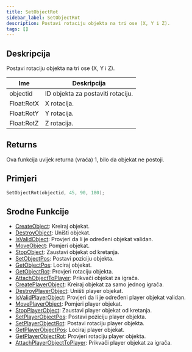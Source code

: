 ```yaml
---
title: SetObjectRot
sidebar_label: SetObjectRot
description: Postavi rotaciju objekta na tri ose (X, Y i Z).
tags: []
---
```


## Deskripcija

Postavi rotaciju objekta na tri ose (X, Y i Z).

| Ime        | Deskripcija                       |
| ---------- | --------------------------------- |
| objectid   | ID objekta za postaviti rotaciju. |
| Float:RotX | X rotacija.                       |
| Float:RotY | Y rotacija.                       |
| Float:RotZ | Z rotacija.                       |

## Returns

Ova funkcija uvijek returna (vraća) 1, bilo da objekat ne postoji.

## Primjeri

```c
SetObjectRot(objectid, 45, 90, 180);
```

## Srodne Funkcije

- [CreateObject](CreateObject): Kreiraj objekat.
- [DestroyObject](DestroyObject): Uništi objekat.
- [IsValidObject](IsValidObject): Provjeri da li je određeni objekat validan.
- [MoveObject](MoveObject): Pomjeri objekat.
- [StopObject](StopObject): Zaustavi objekat od kretanja.
- [SetObjectPos](SetObjectPos): Postavi poziciju objekta.
- [GetObjectPos](GetObjectPos): Lociraj objekat.
- [GetObjectRot](GetObjectRot): Provjeri rotaciju objekta.
- [AttachObjectToPlayer](AttachObjectToPlayer): Prikvači objekat za igrača.
- [CreatePlayerObject](CreatePlayerObject): Kreiraj objekat za samo jednog igrača.
- [DestroyPlayerObject](DestroyPlayerObject): Uništi player objekat.
- [IsValidPlayerObject](IsValidPlayerObject): Provjeri da li je određeni player objekat validan.
- [MovePlayerObject](MovePlayerObject): Pomjeri player objekat.
- [StopPlayerObject](StopPlayerObject): Zaustavi player objekat od kretanja.
- [SetPlayerObjectPos](SetPlayerObjectPos): Postavi poziciju player objekta.
- [SetPlayerObjectRot](SetPlayerObjectRot): Postavi rotaciju player objekta.
- [GetPlayerObjectPos](GetPlayerObjectPos): Lociraj player objekat.
- [GetPlayerObjectRot](GetPlayerObjectRot): Provjeri rotaciju player objekta.
- [AttachPlayerObjectToPlayer](AttachPlayerObjectToPlayer): Prikvači player objekat za igrača.
